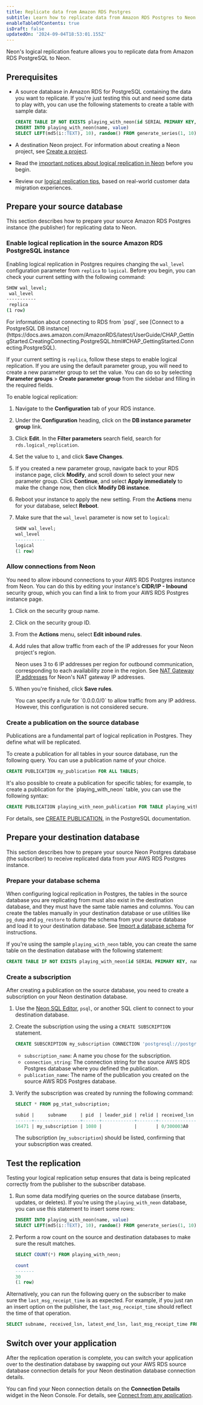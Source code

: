 ```yaml
---
title: Replicate data from Amazon RDS Postgres
subtitle: Learn how to replicate data from Amazon RDS Postgres to Neon
enableTableOfContents: true
isDraft: false
updatedOn: '2024-09-04T18:53:01.155Z'
---
```


<LRBeta/>

Neon's logical replication feature allows you to replicate data from Amazon RDS PostgreSQL to Neon.

## Prerequisites

- A source database in Amazon RDS for PostgreSQL containing the data you want to replicate. If you're just testing this out and need some data to play with, you can use the following statements to create a table with sample data:

  ```sql shouldWrap
  CREATE TABLE IF NOT EXISTS playing_with_neon(id SERIAL PRIMARY KEY, name TEXT NOT NULL, value REAL);
  INSERT INTO playing_with_neon(name, value)
  SELECT LEFT(md5(i::TEXT), 10), random() FROM generate_series(1, 10) s(i);
  ```

- A destination Neon project. For information about creating a Neon project, see [Create a project](/docs/manage/projects#create-a-project).
- Read the [important notices about logical replication in Neon](/docs/guides/logical-replication-neon#important-notices) before you begin.
- Review our [logical replication tips](/docs/guides/logical-replication-tips), based on real-world customer data migration experiences.

## Prepare your source database

This section describes how to prepare your source Amazon RDS Postgres instance (the publisher) for replicating data to Neon.

### Enable logical replication in the source Amazon RDS PostgreSQL instance

Enabling logical replication in Postgres requires changing the `wal_level` configuration parameter from `replica` to `logical`. Before you begin, you can check your current setting with the following command:

```bash
SHOW wal_level;
 wal_level
-----------
 replica
(1 row)
```

<Admonition type="note">
For information about connecting to RDS from `psql`, see [Connect to a PostgreSQL DB instance](https://docs.aws.amazon.com/AmazonRDS/latest/UserGuide/CHAP_GettingStarted.CreatingConnecting.PostgreSQL.html#CHAP_GettingStarted.Connecting.PostgreSQL).
</Admonition>

If your current setting is `replica`, follow these steps to enable logical replication. If you are using the default parameter group, you will need to create a new parameter group to set the value. You can do so by selecting **Parameter groups** > **Create parameter group** from the sidebar and filling in the required fields.

To enable logical replication:

1. Navigate to the **Configuration** tab of your RDS instance.
2. Under the **Configuration** heading, click on the **DB instance parameter group** link.
3. Click **Edit**. In the **Filter parameters** search field, search for `rds.logical_replication`.
4. Set the value to `1`, and click **Save Changes**.
5. If you created a new parameter group, navigate back to your RDS instance page, click **Modify**, and scroll down to select your new parameter group. Click **Continue**, and select **Apply immediately** to make the change now, then click **Modify DB instance**.
6. Reboot your instance to apply the new setting. From the **Actions** menu for your database, select **Reboot**.
7. Make sure that the `wal_level` parameter is now set to `logical`:

   ```sql
   SHOW wal_level;
   wal_level
   -----------
   logical
   (1 row)
   ```

### Allow connections from Neon

You need to allow inbound connections to your AWS RDS Postgres instance from Neon. You can do this by editing your instance's **CIDR/IP - Inbound** security group, which you can find a link to from your AWS RDS Postgres instance page.

1. Click on the security group name.
2. Click on the security group ID.
3. From the **Actions** menu, select **Edit inbound rules**.
4. Add rules that allow traffic from each of the IP addresses for your Neon project's region.

   Neon uses 3 to 6 IP addresses per region for outbound communication, corresponding to each availability zone in the region. See [NAT Gateway IP addresses](/docs/introduction/regions#nat-gateway-ip-addresses) for Neon's NAT gateway IP addresses.

5. When you're finished, click **Save rules**.

   <Admonition type="note">
   You can specify a rule for `0.0.0.0/0` to allow traffic from any IP address. However, this configuration is not considered secure.
   </Admonition>

### Create a publication on the source database

Publications are a fundamental part of logical replication in Postgres. They define what will be replicated.

To create a publication for all tables in your source database, run the following query. You can use a publication name of your choice.

```sql
CREATE PUBLICATION my_publication FOR ALL TABLES;
```

<Admonition type="note">
It's also possible to create a publication for specific tables; for example, to create a publication for the `playing_with_neon` table, you can use the following syntax:

```sql shouldWrap
CREATE PUBLICATION playing_with_neon_publication FOR TABLE playing_with_neon;
```

For details, see [CREATE PUBLICATION](https://www.postgresql.org/docs/current/sql-createpublication.html), in the PostgreSQL documentation.
</Admonition>

## Prepare your destination database

This section describes how to prepare your source Neon Postgres database (the subscriber) to receive replicated data from your AWS RDS Postgres instance.

### Prepare your database schema

When configuring logical replication in Postgres, the tables in the source database you are replicating from must also exist in the destination database, and they must have the same table names and columns. You can create the tables manually in your destination database or use utilities like `pg_dump` and `pg_restore` to dump the schema from your source database and load it to your destination database. See [Import a database schema](/docs/import/import-schema-only) for instructions.

If you're using the sample `playing_with_neon` table, you can create the same table on the destination database with the following statement:

```sql shouldWrap
CREATE TABLE IF NOT EXISTS playing_with_neon(id SERIAL PRIMARY KEY, name TEXT NOT NULL, value REAL);
```

### Create a subscription

After creating a publication on the source database, you need to create a subscription on your Neon destination database.

1. Use the [Neon SQL Editor](/docs/get-started-with-neon/query-with-neon-sql-editor), `psql`, or another SQL client to connect to your destination database.
2. Create the subscription using the using a `CREATE SUBSCRIPTION` statement.

   ```sql shouldWrap
   CREATE SUBSCRIPTION my_subscription CONNECTION 'postgresql://postgres:password@database-1.czmwaio8k05k.us-east-2.rds.amazonaws.com/postgres' PUBLICATION my_publication;
   ```

   - `subscription_name`: A name you chose for the subscription.
   - `connection_string`: The connection string for the source AWS RDS Postgres database where you defined the publication.
   - `publication_name`: The name of the publication you created on the source AWS RDS Postgres database.

3. Verify the subscription was created by running the following command:

   ```sql
   SELECT * FROM pg_stat_subscription;

   subid |     subname     | pid  | leader_pid | relid | received_lsn |      last_msg_send_time       |     last_msg_receipt_time     | latest_end_lsn |        latest_end_time
   ------+-----------------+------+------------+-------+--------------+-------------------------------+-------------------------------+----------------+-------------------------------
   16471 | my_subscription | 1080 |            |       | 0/300003A0   | 2024-08-13 20:25:08.011501+00 | 2024-08-13 20:25:08.013521+00 | 0/300003A0     | 2024-08-13 20:25:08.011501+00
   ```

   The subscription (`my_subscription`) should be listed, confirming that your subscription was created.

## Test the replication

Testing your logical replication setup ensures that data is being replicated correctly from the publisher to the subscriber database.

1. Run some data modifying queries on the source database (inserts, updates, or deletes). If you're using the `playing_with_neon` database, you can use this statement to insert some rows:

   ```sql
   INSERT INTO playing_with_neon(name, value)
   SELECT LEFT(md5(i::TEXT), 10), random() FROM generate_series(1, 10) s(i);
   ```

2. Perform a row count on the source and destination databases to make sure the result matches.

   ```sql
   SELECT COUNT(*) FROM playing_with_neon;

   count
   -------
   30
   (1 row)
   ```

Alternatively, you can run the following query on the subscriber to make sure the `last_msg_receipt_time` is as expected. For example, if you just ran an insert option on the publisher, the `last_msg_receipt_time` should reflect the time of that operation.

```sql
SELECT subname, received_lsn, latest_end_lsn, last_msg_receipt_time FROM pg_catalog.pg_stat_subscription;
```

## Switch over your application

After the replication operation is complete, you can switch your application over to the destination database by swapping out your AWS RDS source database connection details for your Neon destination database connection details.

You can find your Neon connection details on the **Connection Details** widget in the Neon Console. For details, see [Connect from any application](/docs/connect/connect-from-any-app).
